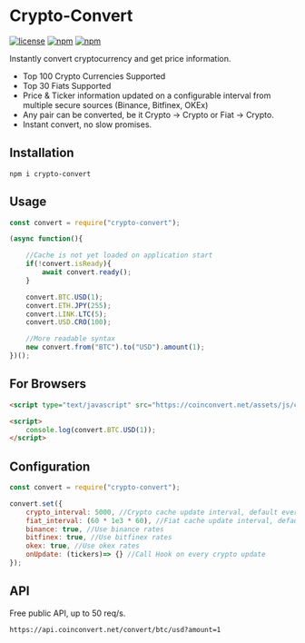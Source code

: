   
# Crypto-Convert
[![license](https://img.shields.io/github/license/elis-k/crypto-convert)](https://github.com/elis-k/crypto-convert/blob/master/LICENSE)
[![npm](https://img.shields.io/npm/v/crypto-convert)](https://www.npmjs.com/package/crypto-convert)
[![npm](https://img.shields.io/npm/dw/crypto-convert)](https://www.npmjs.com/package/crypto-convert)

Instantly convert cryptocurrency and get price information. 

- Top 100 Crypto Currencies Supported
- Top  30 Fiats Supported
- Price & Ticker information updated on a configurable interval from multiple secure sources (Binance, Bitfinex, OKEx)
- Any pair can be converted, be it Crypto -> Crypto or Fiat -> Crypto.
- Instant convert, no slow promises.

## Installation
`npm i crypto-convert`


## Usage
```javascript
const convert = require("crypto-convert");

(async function(){

	//Cache is not yet loaded on application start
	if(!convert.isReady){
		await convert.ready();
	}

	convert.BTC.USD(1);
	convert.ETH.JPY(255);
	convert.LINK.LTC(5);
	convert.USD.CRO(100);

	//More readable syntax
	new convert.from("BTC").to("USD").amount(1);
})();

```

## For Browsers
```html
<script type="text/javascript" src="https://coinconvert.net/assets/js/crypto-convert.min.js"></script>

<script>
	console.log(convert.BTC.USD(1));
</script>
``` 

## Configuration

```javascript
const convert = require("crypto-convert");

convert.set({
	crypto_interval: 5000, //Crypto cache update interval, default every 5 seconds
	fiat_interval: (60 * 1e3 * 60), //Fiat cache update interval, default every 1 hour
	binance: true, //Use binance rates
	bitfinex: true, //Use bitfinex rates
	okex: true, //Use okex rates
	onUpdate: (tickers)=> {} //Call Hook on every crypto update	
});

```


## API

Free public API, up to 50 req/s.

`https://api.coinconvert.net/convert/btc/usd?amount=1`

